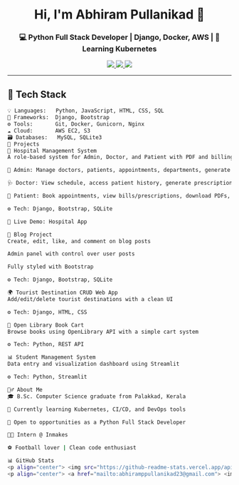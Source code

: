 <h1 align="center">Hi, I'm Abhiram Pullanikad 👋</h1>
<h3 align="center">💻 Python Full Stack Developer | Django, Docker, AWS | 🌱 Learning Kubernetes</h3>

<p align="center">
  <a href="mailto:abhiramppullanikad23@gmail.com">
    <img src="https://img.shields.io/badge/Gmail-D14836?style=for-the-badge&logo=gmail&logoColor=white" />
  </a>
  <a href="https://github.com/Abhirampullanikad">
    <img src="https://img.shields.io/badge/GitHub-181717?style=for-the-badge&logo=github&logoColor=white" />
  </a>
  <a href="https://www.linkedin.com/in/abhiram-p-29369b314">
    <img src="https://img.shields.io/badge/LinkedIn-0077B5?style=for-the-badge&logo=linkedin&logoColor=white" />
  </a>
</p>

---

## 🚀 Tech Stack

```bash
💡 Languages:   Python, JavaScript, HTML, CSS, SQL
🧰 Frameworks:  Django, Bootstrap
⚙️ Tools:       Git, Docker, Gunicorn, Nginx
☁️ Cloud:       AWS EC2, S3
🗃️ Databases:   MySQL, SQLite3
💼 Projects
🏥 Hospital Management System
A role-based system for Admin, Doctor, and Patient with PDF and billing features

👑 Admin: Manage doctors, patients, appointments, departments, generate bills

🩺 Doctor: View schedule, access patient history, generate prescriptions

👤 Patient: Book appointments, view bills/prescriptions, download PDFs, pay online

⚙️ Tech: Django, Bootstrap, SQLite

🔗 Live Demo: Hospital App

📝 Blog Project
Create, edit, like, and comment on blog posts

Admin panel with control over user posts

Fully styled with Bootstrap

⚙️ Tech: Django, Bootstrap, SQLite

🌍 Tourist Destination CRUD Web App
Add/edit/delete tourist destinations with a clean UI

⚙️ Tech: Django, HTML, CSS

📖 Open Library Book Cart
Browse books using OpenLibrary API with a simple cart system

⚙️ Tech: Python, REST API

📊 Student Management System
Data entry and visualization dashboard using Streamlit

⚙️ Tech: Python, Streamlit

🙋‍♂️ About Me
🎓 B.Sc. Computer Science graduate from Palakkad, Kerala

🌱 Currently learning Kubernetes, CI/CD, and DevOps tools

💼 Open to opportunities as a Python Full Stack Developer

👨‍💻 Intern @ Inmakes

⚽ Football lover | Clean code enthusiast

📊 GitHub Stats
<p align="center"> <img src="https://github-readme-stats.vercel.app/api?username=Abhirampullanikad&show_icons=true&theme=radical" width="47%" /> <img src="https://github-readme-streak-stats.herokuapp.com/?user=Abhirampullanikad&theme=radical" width="47%" /> </p>
<p align="center"> <a href="mailto:abhiramppullanikad23@gmail.com"> <img src="https://img.shields.io/badge/Gmail-D14836?style=for-the-badge&logo=gmail&logoColor=white" /> </a> <a href="https://github.com/Abhirampullanikad"> <img src="https://img.shields.io/badge/GitHub-181717?style=for-the-badge&logo=github&logoColor=white" /> </a> <a href="https://www.linkedin.com/in/abhiram-p-29369b314"> <img src="https://img.shields.io/badge/LinkedIn-0077B5?style=for-the-badge&logo=linkedin&logoColor=white" /> </a> </p> ```
